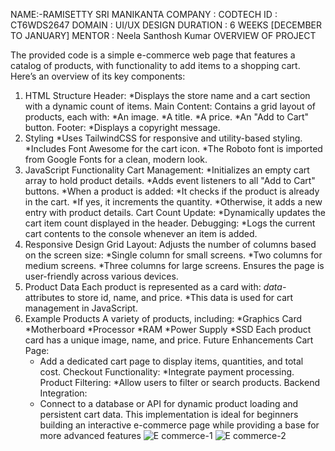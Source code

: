 NAME:-RAMISETTY SRI MANIKANTA
COMPANY : CODTECH
ID : CT6WDS2647
DOMAIN : UI/UX DESIGN
DURATION : 6 WEEKS [DECEMBER TO JANUARY]
MENTOR : Neela Santhosh Kumar 
OVERVIEW OF PROJECT 

The provided code is a simple e-commerce web page that features a catalog of products, with functionality to add items to a shopping cart. Here’s an overview of its key components:

1. HTML Structure
Header:
   *Displays the store name and a cart section with a dynamic count of items.
Main Content:
Contains a grid layout of products, each with:
  *An image.
  *A title.
  *A price.
  *An "Add to Cart" button.
Footer:
  *Displays a copyright message.
2. Styling
  *Uses TailwindCSS for responsive and utility-based styling.
  *Includes Font Awesome for the cart icon.
  *The Roboto font is imported from Google Fonts for a clean, modern look.
3. JavaScript Functionality
Cart Management:
    *Initializes an empty cart array to hold product details.
   *Adds event listeners to all "Add to Cart" buttons.
   *When a product is added:
     *It checks if the product is already in the cart.
     *If yes, it increments the quantity.
     *Otherwise, it adds a new entry with product details.
Cart Count Update:
   *Dynamically updates the cart item count displayed in the header.
Debugging:
   *Logs the current cart contents to the console whenever an item is added.
4. Responsive Design
Grid Layout:
    Adjusts the number of columns based on the screen size:
      *Single column for small screens.
      *Two columns for medium screens.
      *Three columns for large screens.
   Ensures the page is user-friendly across various devices.
5. Product Data
Each product is represented as a card with:
   *data-* attributes to store id, name, and price.
   *This data is used for cart management in JavaScript.
6. Example Products
A variety of products, including:
 *Graphics Card
 *Motherboard
 *Processor
 *RAM
 *Power Supply
 *SSD
Each product card has a unique image, name, and price.
Future Enhancements
Cart Page:
     * Add a dedicated cart page to display items, quantities, and total cost.
Checkout Functionality:
      *Integrate payment processing.
Product Filtering:
      *Allow users to filter or search products.
Backend Integration:
     * Connect to a database or API for dynamic product loading and persistent cart data.
This implementation is ideal for beginners building an interactive e-commerce page while providing a base for more advanced features
![E commerce-1](https://github.com/user-attachments/assets/e995bfb9-3b95-4728-83cd-c3599e0134e8)
![E commerce-2](https://github.com/user-attachments/assets/bcedc903-e359-460a-a365-3c5293f0c9ce)

